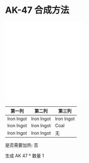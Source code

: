 # AK-47 合成方法

![Icon](364206cb355dcf7479b2cdec20b8ec68.png)

|第一列|第二列|第三列|
|----|-----|-----|
|Iron Ingot|Iron Ingot|Iron Ingot|
|Iron Ingot|Iron Ingot|Coal|
|Iron Ingot|Iron Ingot|无|

是否需要加热: 否

生成 AK 47 \* 数量 1
<br/> <br/> <br/> 

